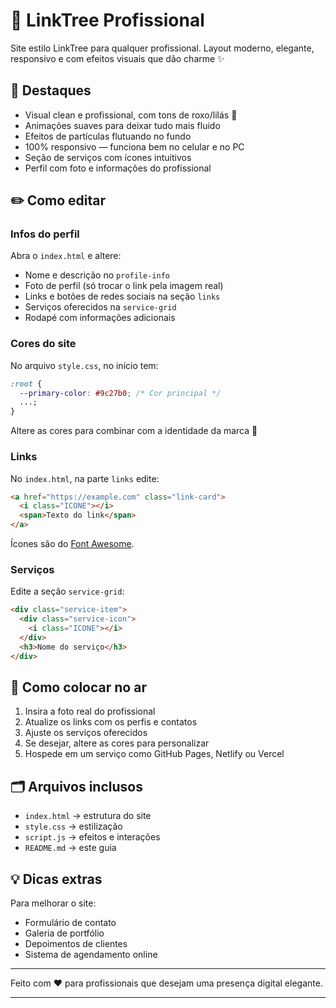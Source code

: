 # 🌟 LinkTree Profissional

Site estilo LinkTree para qualquer profissional. Layout moderno, elegante, responsivo e com efeitos visuais que dão charme ✨

## 💅 Destaques

- Visual clean e profissional, com tons de roxo/lilás 💜
- Animações suaves para deixar tudo mais fluido
- Efeitos de partículas flutuando no fundo
- 100% responsivo — funciona bem no celular e no PC
- Seção de serviços com ícones intuitivos
- Perfil com foto e informações do profissional

## ✏️ Como editar

### Infos do perfil

Abra o `index.html` e altere:

- Nome e descrição no `profile-info`
- Foto de perfil (só trocar o link pela imagem real)
- Links e botões de redes sociais na seção `links`
- Serviços oferecidos na `service-grid`
- Rodapé com informações adicionais

### Cores do site

No arquivo `style.css`, no início tem:

```css
:root {
  --primary-color: #9c27b0; /* Cor principal */
  ...;
}
```

Altere as cores para combinar com a identidade da marca 🌈

### Links

No `index.html`, na parte `links` edite:

```html
<a href="https://example.com" class="link-card">
  <i class="ICONE"></i>
  <span>Texto do link</span>
</a>
```

Ícones são do [Font Awesome](https://fontawesome.com/icons).

### Serviços

Edite a seção `service-grid`:

```html
<div class="service-item">
  <div class="service-icon">
    <i class="ICONE"></i>
  </div>
  <h3>Nome do serviço</h3>
</div>
```

## 🚀 Como colocar no ar

1. Insira a foto real do profissional
2. Atualize os links com os perfis e contatos
3. Ajuste os serviços oferecidos
4. Se desejar, altere as cores para personalizar
5. Hospede em um serviço como GitHub Pages, Netlify ou Vercel

## 🗂 Arquivos inclusos

- `index.html` → estrutura do site
- `style.css` → estilização
- `script.js` → efeitos e interações
- `README.md` → este guia

## 💡 Dicas extras

Para melhorar o site:

- Formulário de contato
- Galeria de portfólio
- Depoimentos de clientes
- Sistema de agendamento online

---

Feito com ❤️ para profissionais que desejam uma presença digital elegante.

---
